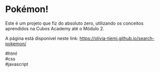 # Pokémon!

Este é um projeto que fiz do absoluto zero, utilizando os conceitos aprendidos na Cubos Academy até o Módulo 2.

A página está disponível neste link: <a>https://olivia-tiemi.github.io/search-pokemon/</a>

#html<br>
#css<br>
#javascript
